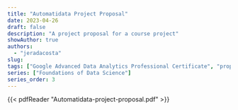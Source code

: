 ```yaml
---
title: "Automatidata Project Proposal"
date: 2023-04-26
draft: false
description: "A project proposal for a course project"
showAuthor: true
authors:
  - "jeradacosta"
slug:
tags: ["Google Advanced Data Analytics Professional Certificate", "proposal", "planning"]
series: ["Foundations of Data Science"]
series_order: 3
---
```



{{< pdfReader "Automatidata-project-proposal.pdf" >}}